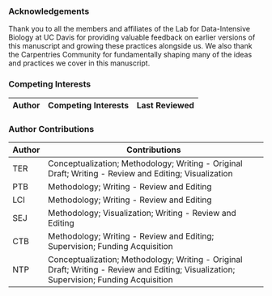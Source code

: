 ### Acknowledgements

Thank you to all the members and affiliates of the Lab for Data-Intensive Biology at UC Davis for providing valuable feedback on earlier versions of this manuscript and growing these practices alongside us. We also thank the Carpentries Community for fundamentally shaping many of the ideas and practices we cover in this manuscript.

### Competing Interests

|Author|Competing Interests|Last Reviewed|
|---|---|---|

### Author Contributions

|Author|Contributions|
|---|---|
|TER| Conceptualization; Methodology; Writing - Original Draft; Writing - Review and Editing; Visualization |
|PTB| Methodology; Writing - Review and Editing |
|LCI| Methodology; Writing - Review and Editing |
|SEJ| Methodology; Visualization; Writing - Review and Editing |
|CTB| Methodology; Writing - Review and Editing; Supervision; Funding Acquisition |
|NTP| Conceptualization; Methodology; Writing - Original Draft; Writing - Review and Editing; Visualization; Supervision; Funding Acquisition |
